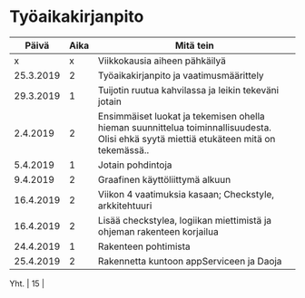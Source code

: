# Työaikakirjanpito
Päivä | Aika | Mitä tein
------------|---|------------------------------------------
x |x | Viikkokausia aiheen pähkäilyä
25.3.2019 | 2 | Työaikakirjanpito ja vaatimusmäärittely
29.3.2019 | 1 | Tuijotin ruutua kahvilassa ja leikin tekeväni jotain
2.4.2019 | 2 | Ensimmäiset luokat ja tekemisen ohella hieman suunnittelua toiminnallisuudesta. Olisi ehkä syytä miettiä etukäteen mitä on tekemässä..
5.4.2019 | 1 | Jotain pohdintoja
9.4.2019 | 2 | Graafinen käyttöliittymä alkuun
16.4.2019 | 2 | Viikon 4 vaatimuksia kasaan; Checkstyle, arkkitehtuuri
16.4.2019 | 2 | Lisää checkstylea, logiikan miettimistä ja ohjeman rakenteen korjailua
24.4.2019 | 1 | Rakenteen pohtimista
25.4.2019 | 2 | Rakennetta kuntoon appServiceen ja Daoja

Yht. | 15 |
